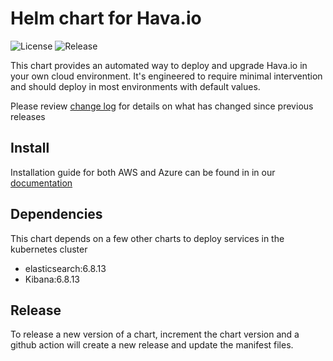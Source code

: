 # Helm chart for Hava.io

![License](https://img.shields.io/github/license/teamhava/hava-helm-selfhosted)
![Release](https://img.shields.io/github/v/release/teamhava/hava-helm-selfhosted)

This chart provides an automated way to deploy and upgrade Hava.io in your own cloud environment. It's engineered to require minimal intervention and should deploy in most environments with default values.

Please review [change log](Changelog.md) for details on what has changed since previous releases

## Install

Installation guide for both AWS and Azure can be found in in our [documentation](https://developer.hava.io/self-hosted/installation-guides)

## Dependencies

This chart depends on a few other charts to deploy services in the kubernetes cluster

 - elasticsearch:6.8.13
 - Kibana:6.8.13

## Release

To release a new version of a chart, increment the chart version and a github action will create a new release and update the manifest files.